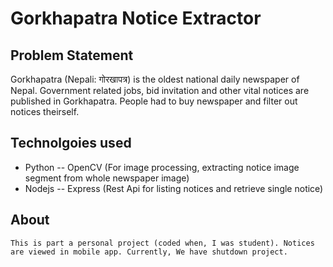 # Gorkhapatra Notice Extractor

## Problem Statement
Gorkhapatra (Nepali: गोरखापत्र) is the oldest national daily newspaper of Nepal. Government related jobs, bid invitation and other vital notices are published in Gorkhapatra. People had to buy newspaper and filter out notices theirself. 

## Technolgoies used
 - Python
    -- OpenCV (For image processing, extracting notice image segment from whole newspaper image)
 - Nodejs
	-- Express (Rest Api for listing notices and retrieve single notice)

 ## About
    This is part a personal project (coded when, I was student). Notices are viewed in mobile app. Currently, We have shutdown project.